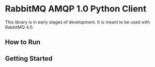 # RabbitMQ AMQP 1.0 Python Client

This library is in early stages of development. It is meant to be used with RabbitMQ 4.0.

## How to Run

## Getting Started


